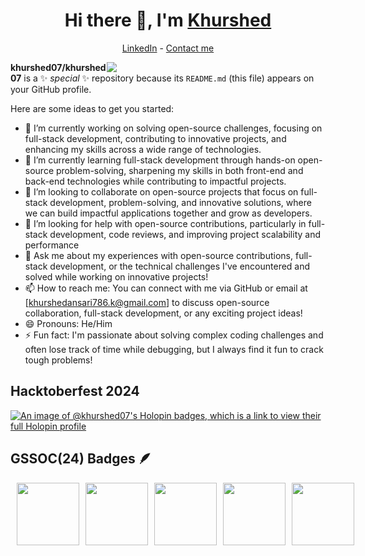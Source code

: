 <h1 align="center"> Hi there 👋, I'm <a href="https://www.linkedin.com/in/khurshed-ansari-615180229/">Khurshed</a> </h1>

<!--- Adding Header Elements -->
<p align="center">
<!--   <a href="http://sanjaykv.com/">Portfolio</a> - -->
  <a href="https://www.linkedin.com/in/khurshed-ansari-615180229/">LinkedIn</a> - 
<!--   <a href="https://x.com/sanjay_kv_">Twitter</a> - -->
<!--   <a href="https://recodehive.com/">Website</a> - -->
<!--   <a href="https://crowdsource.google.com/about/blog/community-spotlight-friendship/">Google Featured</a> - -->
  <a href="khurshedansari786.k@gmail.com">Contact me</a> 
</p>

<img src="https://raw.githubusercontent.com/sanjay-kv/sanjay-kv/main/Assets/illustration.png" min-width="300px" max-width="300px" width="350px" align="right">
<!-- <img src="https://img.freepik.com/premium-photo/laptop-with-code-coffee-cup-smartphone-dark-blue-background-isometric-illustration_1187703-35352.jpg?w=1060" min-width="300px" max-width="300px" width="350px align="right"> -->


**khurshed07/khurshed07** is a ✨ _special_ ✨ repository because its `README.md` (this file) appears on your GitHub profile.

Here are some ideas to get you started:

- 🔭 I’m currently working on solving open-source challenges, focusing on full-stack development, contributing to innovative projects, and enhancing my skills across a wide range of technologies.
- 🌱 I’m currently learning full-stack development through hands-on open-source problem-solving, sharpening my skills in both front-end and back-end technologies while contributing to impactful projects.
- 👯 I’m looking to collaborate on open-source projects that focus on full-stack development, problem-solving, and innovative solutions, where we can build impactful applications together and grow as developers.
- 🤔 I’m looking for help with open-source contributions, particularly in full-stack development, code reviews, and improving project scalability and performance
- 💬 Ask me about my experiences with open-source contributions, full-stack development, or the technical challenges I've encountered and solved while working on innovative projects!
- 📫 How to reach me: You can connect with me via GitHub or email at [khurshedansari786.k@gmail.com] to discuss open-source collaboration, full-stack development, or any exciting project ideas!
- 😄 Pronouns: He/Him
- ⚡ Fun fact: I'm passionate about solving complex coding challenges and often lose track of time while debugging, but I always find it fun to crack tough problems!

## Hacktoberfest 2024
[![An image of @khurshed07's Holopin badges, which is a link to view their full Holopin profile](https://holopin.me/khurshed07)](https://holopin.io/@khurshed07)
## GSSOC(24) Badges 🪶
<div style='display:flex; align-items:center; gap: 10px;' align='center'>
<a href="https://github.com/khurshed07/khurshed07/blob/main/postman%20khurshed%20api.pdf">
<img src="Postman - Postman API Fundamentals Student Expert - 2024-10-23.png" width="100px" height="100px" />
</a>
<a href="https://github.com/khurshed07/khurshed07/blob/main/Share%20Badge.png">
<img src="https://raw.githubusercontent.com/GSSoC24/Postman-Challenge/main/docs/assets/1.png" width="100px" height="100px" />
</a>
 <a href ="https://github.com/khurshed07/khurshed07/blob/main/Share%20Badge%203.png"> 
   <img src="https://raw.githubusercontent.com/GSSoC24/Postman-Challenge/main/docs/assets/2.png" width="100px" height="100px" />
 </a>
 <a href ="https://github.com/khurshed07/khurshed07/blob/main/Share%20Badge%204.png">
 <img src="https://raw.githubusercontent.com/GSSoC24/Postman-Challenge/main/docs/assets/3.png" width="100px" height="100px" />
 </a>
  <a href="https://github.com/khurshed07/khurshed07/blob/main/Share%20Badge%205.png">
  <img src="https://raw.githubusercontent.com/GSSoC24/Postman-Challenge/main/docs/assets/4.png" width="100px" height="100px" />
  </a>
  <a href="https://github.com/khurshed07/khurshed07/blob/main/Share%20Badge%206.png">
  <img src="https://raw.githubusercontent.com/GSSoC24/Postman-Challenge/main/docs/assets/5.png" width="100px" height="100px" />
  </a>
</div>
